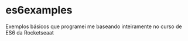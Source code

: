 # es6examples
Exemplos básicos que programei me baseando inteiramente no curso de ES6 da Rocketseaat
